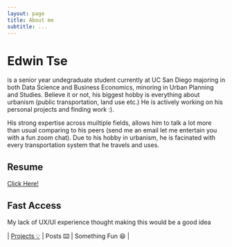 ```yaml
---
layout: page
title: About me
subtitle: ...
---
```


# Edwin Tse
is a senior year undegraduate student currently at UC San Diego majoring in both Data Science and Business Economics, minoring in Urban Planning and Studies. Believe it or not, his biggest hobby is everything about urbanism (public transportation, land use etc.) He is actively working on his personal projects and finding work :).

His strong expertise across muiltiple fields, allows him to talk a lot more than usual comparing to his peers (send me an email let me entertain you with a fun zoom chat). Due to his hobby in urbanism, he is facinated with every transportation system that he travels and uses. 

## Resume
[Click Here!](/EdwinTseResume.pdf)

## Fast Access
My lack of UX/UI experience thought making this would be a good idea

| [Projects 💡](/projects.md) | Posts ⌨️ | Something Fun 😆 |

